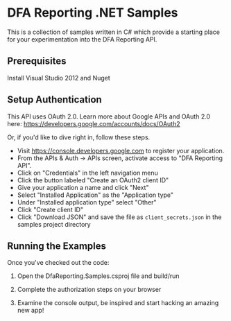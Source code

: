 # DFA Reporting .NET Samples

This is a collection of samples written in C# which provide a starting place
for your experimentation into the DFA Reporting API.

## Prerequisites

Install Visual Studio 2012 and Nuget

## Setup Authentication

This API uses OAuth 2.0. Learn more about Google APIs and OAuth 2.0 here:
https://developers.google.com/accounts/docs/OAuth2

Or, if you'd like to dive right in, follow these steps.
 - Visit https://console.developers.google.com to register your application.
 - From the APIs & Auth -> APIs screen, activate access to "DFA Reporting API".
 - Click on "Credentials" in the left navigation menu
 - Click the button labeled "Create an OAuth2 client ID"
 - Give your application a name and click "Next"
 - Select "Installed Application" as the "Application type"
 - Under "Installed application type" select "Other"
 - Click "Create client ID"
 - Click "Download JSON" and save the file as `client_secrets.json` in the samples project directory

## Running the Examples

Once you've checked out the code:

1. Open the DfaReporting.Samples.csproj file and build/run

2. Complete the authorization steps on your browser

3. Examine the console output, be inspired and start hacking an amazing new app!

